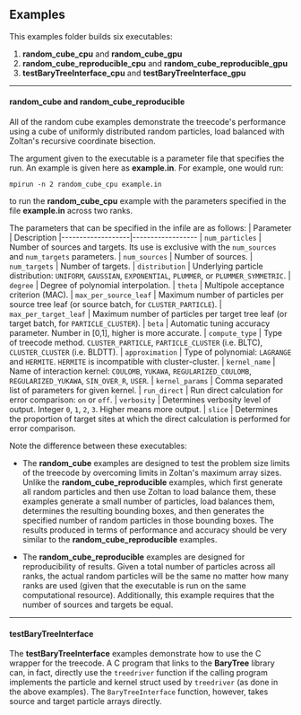 Examples
--------

This examples folder builds six executables:

1. __random_cube_cpu__ and __random_cube_gpu__
2. __random_cube_reproducible_cpu__ and __random_cube_reproducible_gpu__
3. __testBaryTreeInterface_cpu__ and __testBaryTreeInterface_gpu__

- - -

#### __random_cube__ and __random_cube_reproducible__

All of the random cube examples demonstrate the treecode's performance
using a cube of uniformly distributed random particles, load balanced
with Zoltan's recursive coordinate bisection.

The argument given to the executable is a parameter file that
specifies the run. An example is given here as __example.in__. For
example, one would run:

    mpirun -n 2 random_cube_cpu example.in

to run the __random_cube_cpu__ example with the parameters specified in
the file __example.in__ across two ranks.

The parameters that can be specified in the infile are as follows:
| Parameter         | Description
|-------------------|------------------
| `num_particles`   | Number of sources and targets. Its use is exclusive with the `num_sources` and `num_targets` parameters.
| `num_sources`     | Number of sources.
| `num_targets`     | Number of targets.
| `distribution`    | Underlying particle distribution: `UNIFORM`, `GAUSSIAN`, `EXPONENTIAL`, `PLUMMER`, or `PLUMMER_SYMMETRIC`.
| `degree`          | Degree of polynomial interpolation. 
| `theta`           | Multipole acceptance criterion (MAC).
| `max_per_source_leaf` | Maximum number of particles per source tree leaf (or source batch, for `CLUSTER_PARTICLE`).
| `max_per_target_leaf` | Maximum number of particles per target tree leaf (or target batch, for `PARTICLE_CLUSTER`).
| `beta`            | Automatic tuning accuracy parameter. Number in [0,1], higher is more accurate. 
| `compute_type`    | Type of treecode method. `CLUSTER_PARTICLE`, `PARTICLE_CLUSTER` (i.e. BLTC), `CLUSTER_CLUSTER` (i.e. BLDTT).
| `approximation`   | Type of polynomial: `LAGRANGE` and `HERMITE`. `HERMITE` is incompatible with cluster-cluster.
| `kernel_name`     | Name of interaction kernel: `COULOMB`, `YUKAWA`, `REGULARIZED_COULOMB`, `REGULARIZED_YUKAWA`, `SIN_OVER_R`, `USER`.
| `kernel_params`   | Comma separated list of parameters for given kernel.
| `run_direct`      | Run direct calculation for error comparison: `on` or `off`.
| `verbosity`       | Determines verbosity level of output. Integer `0`, `1`, `2`, `3`. Higher means more output.
| `slice`           | Determines the proportion of target sites at which the direct calculation is performed for error comparison.


Note the difference between these executables:

- The __random_cube__ examples are designed to test the
problem size limits of the treecode by overcoming limits in Zoltan's
maximum array sizes. Unlike the __random_cube_reproducible__ examples, which first 
generate all random particles and then use Zoltan to load balance them,
these examples generate a small number of particles, load balances
them, determines the resulting bounding boxes, and then generates the
specified number of random particles in those bounding boxes. The results
produced in terms of performance and accuracy should be very similar to
the __random_cube_reproducible__ examples.

- The __random_cube_reproducible__ examples are designed for reproducibility
of results. Given a total number of particles across all ranks, the
actual random particles will be the same no matter how many ranks
are used (given that the executable is run on the same computational
resource). Additionally, this example requires that the number of sources
and targets be equal.

- - -

#### __testBaryTreeInterface__

The __testBaryTreeInterface__ examples demonstrate how to use the C wrapper 
for the treecode. A C program that links to the __BaryTree__ library can, 
in fact, directly use the `treedriver` function if the calling program 
implements the particle and kernel struct used by `treedriver` 
(as done in the above examples). The `BaryTreeInterface` function, 
however, takes source and target particle arrays directly.
